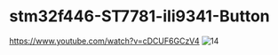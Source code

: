 # stm32f446-ST7781-ili9341-Button
https://www.youtube.com/watch?v=cDCUF6GCzV4
![14](https://user-images.githubusercontent.com/31142397/196009517-2df37659-0e7d-4648-a0d8-9f096fda5454.jpg)

